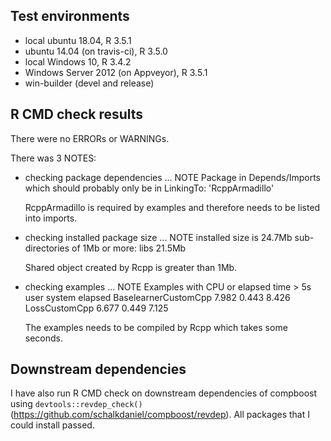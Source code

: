## Test environments
* local ubuntu 18.04, R 3.5.1
* ubuntu 14.04 (on travis-ci), R 3.5.0
* local Windows 10, R 3.4.2
* Windows Server 2012 (on Appveyor), R 3.5.1
* win-builder (devel and release)

## R CMD check results
There were no ERRORs or WARNINGs. 

There was 3 NOTES:

* checking package dependencies ... NOTE
  Package in Depends/Imports which should probably only be in LinkingTo: 'RcppArmadillo'

  RcppArmadillo is required by examples and therefore needs to be listed into imports.

* checking installed package size ... NOTE
  installed size is 24.7Mb
  sub-directories of 1Mb or more:
    libs  21.5Mb

  Shared object created by Rcpp is greater than 1Mb.

* checking examples ... NOTE
  Examples with CPU or elapsed time > 5s
                        user system elapsed
  BaselearnerCustomCpp 7.982  0.443   8.426
  LossCustomCpp        6.677  0.449   7.125

  The examples needs to be compiled by Rcpp which takes some seconds.


## Downstream dependencies
I have also run R CMD check on downstream dependencies of compboost using `devtools::revdep_check()`
(https://github.com/schalkdaniel/compboost/revdep). 
All packages that I could install passed.
